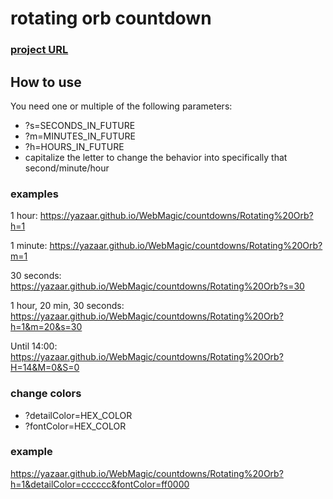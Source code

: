# rotating orb countdown

### [project URL](https://yazaar.github.io/WebMagic/countdowns/Rotating%20Orb)

## How to use

You need one or multiple of the following parameters:

* ?s=SECONDS_IN_FUTURE
* ?m=MINUTES_IN_FUTURE
* ?h=HOURS_IN_FUTURE
* capitalize the letter to change the behavior into specifically that second/minute/hour

### examples

1 hour: https://yazaar.github.io/WebMagic/countdowns/Rotating%20Orb?h=1

1 minute: https://yazaar.github.io/WebMagic/countdowns/Rotating%20Orb?m=1

30 seconds: https://yazaar.github.io/WebMagic/countdowns/Rotating%20Orb?s=30

1 hour, 20 min, 30 seconds: https://yazaar.github.io/WebMagic/countdowns/Rotating%20Orb?h=1&m=20&s=30

Until 14:00: https://yazaar.github.io/WebMagic/countdowns/Rotating%20Orb?H=14&M=0&S=0

### change colors

* ?detailColor=HEX_COLOR
* ?fontColor=HEX_COLOR

### example

https://yazaar.github.io/WebMagic/countdowns/Rotating%20Orb?h=1&detailColor=cccccc&fontColor=ff0000
